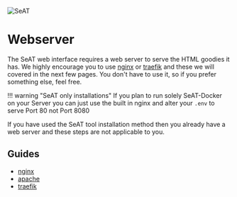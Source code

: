 ![SeAT](https://i.imgur.com/aPPOxSK.png)

# Webserver

The SeAT web interface requires a web server to serve the HTML goodies it has. We highly encourage you to use [nginx](/installation/webserver_extra/nginx/) or [traefik](/installation/webserver_extra/traefik/) and these we will covered in the next few pages. You don't have to use it, so if you prefer something else, feel free.

!!! warning "SeAT only installations"
    If you plan to run solely SeAT-Docker on your Server you can just use the built in nginx and alter your `.env` to serve Port 80 not Port 8080

If you have used the SeAT tool installation method then you already have a web server and these steps are not applicable to you.

## Guides

- [nginx](/installation/webserver_extra/nginx/)
- [apache](/installation/webserver_extra/apache/)
- [traefik](/installation/webserver_extra/traefik/)
